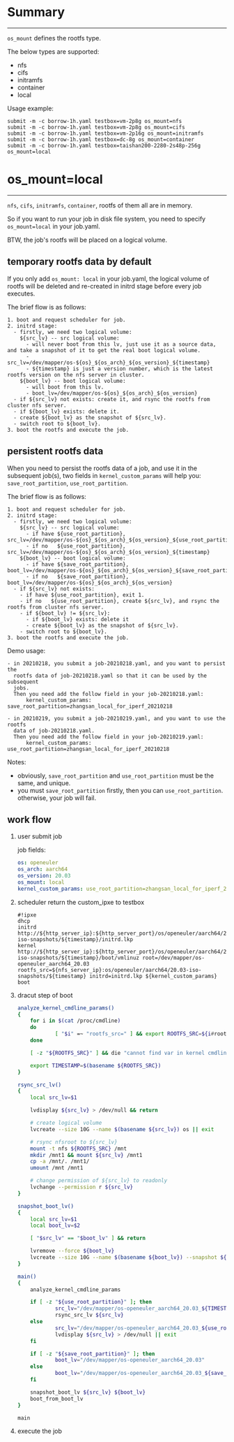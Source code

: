 # Summary
---------

`os_mount` defines the rootfs type.

The below types are supported:
  - nfs
  - cifs
  - initramfs
  - container
  - local

Usage example:

  ```shell
  submit -m -c borrow-1h.yaml testbox=vm-2p8g os_mount=nfs
  submit -m -c borrow-1h.yaml testbox=vm-2p8g os_mount=cifs
  submit -m -c borrow-1h.yaml testbox=vm-2p16g os_mount=initramfs
  submit -m -c borrow-1h.yaml testbox=dc-8g os_mount=container
  submit -m -c borrow-1h.yaml testbox=taishan200-2280-2s48p-256g os_mount=local
  ```

# os_mount=local
----------------

`nfs`, `cifs`, `initramfs`, `container`, rootfs of them all are in memory.

So if you want to run your job in disk file system, you need to specify `os_mount=local` in your job.yaml.

BTW, the job's rootfs will be placed on a logical volume.


## temporary rootfs data by default

If you only add `os_mount: local` in your job.yaml, the logical volume of rootfs will be deleted and re-created in initrd stage before every job executes.

The brief flow is as follows:

  ```
  1. boot and request scheduler for job.
  2. initrd stage:
    - firstly, we need two logical volume:
      ${src_lv} -- src logical volume:
        - will never boot from this lv, just use it as a source data, and take a snapshot of it to get the real boot logical volume.
        - src_lv=/dev/mapper/os-${os}_${os_arch}_${os_version}_${timestamp}
        - ${timestamp} is just a version number, which is the latest rootfs version on the nfs server in cluster.
      ${boot_lv} -- boot logical volume:
        - will boot from this lv.
        - boot_lv=/dev/mapper/os-${os}_${os_arch}_${os_version}
    - if ${src_lv} not exists: create it, and rsync the rootfs from cluster nfs server.
    - if ${boot_lv} exists: delete it.
    - create ${boot_lv} as the snapshot of ${src_lv}.
    - switch root to ${boot_lv}.
  3. boot the rootfs and execute the job.
  ```

## persistent rootfs data

When you need to persist the rootfs data of a job, and use it in the subsequent job(s), two fields in `kernel_custom_params` will help you: `save_root_partition`, `use_root_partition`.

The brief flow is as follows:

  ```
  1. boot and request scheduler for job.
  2. initrd stage:
    - firstly, we need two logical volume:
      ${src_lv} -- src logical volume:
        - if have ${use_root_partition}, src_lv=/dev/mapper/os-${os}_${os_arch}_${os_version}_${use_root_partition}
        - if no   ${use_root_partition}, src_lv=/dev/mapper/os-${os}_${os_arch}_${os_version}_${timestamp}
      ${boot_lv} -- boot logical volume:
        - if have ${save_root_partition}, boot_lv=/dev/mapper/os-${os}_${os_arch}_${os_version}_${save_root_partition}
        - if no   ${save_root_partition}, boot_lv=/dev/mapper/os-${os}_${os_arch}_${os_version}
    - if ${src_lv} not exists:
      - if have ${use_root_partition}, exit 1.
      - if no   ${use_root_partition}, create ${src_lv}, and rsync the rootfs from cluster nfs server.
      - if ${boot_lv} != ${src_lv}:
        - if ${boot_lv} exists: delete it
        - create ${boot_lv} as the snapshot of ${src_lv}.
      - switch root to ${boot_lv}.
  3. boot the rootfs and execute the job.
  ```

Demo usage:

  ```
  - in 20210218, you submit a job-20210218.yaml, and you want to persist the
    rootfs data of job-20210218.yaml so that it can be used by the subsequent
    jobs.
    Then you need add the follow field in your job-20210218.yaml:
        kernel_custom_params: save_root_partition=zhangsan_local_for_iperf_20210218

  - in 20210219, you submit a job-20210219.yaml, and you want to use the rootfs
    data of job-20210218.yaml.
    Then you need add the follow field in your job-20210219.yaml:
        kernel_custom_params: use_root_partition=zhangsan_local_for_iperf_20210218
  ```

Notes:
  - obviously, `save_root_partition` and `use_root_partition` must be the same, and unique.
  - you must `save_root_partition` firstly, then you can `use_root_partition`. otherwise, your job will fail.

## work flow

1. user submit job

    job fields:
    ```yaml
    os: openeuler
    os_arch: aarch64
    os_version: 20.03
    os_mount: local
    kernel_custom_params: use_root_partition=zhangsan_local_for_iperf_20210218 save_root_partition=zhangsan_local_for_iperf_20210219
    ```

2. scheduler return the custom_ipxe to testbox

    ```
    #!ipxe
    dhcp
    initrd http://${http_server_ip}:${http_server_port}/os/openeuler/aarch64/20.03-iso-snapshots/${timestamp}/initrd.lkp
    kernel http://${http_server_ip}:${http_server_port}/os/openeuler/aarch64/20.03-iso-snapshots/${timestamp}/boot/vmlinuz root=/dev/mapper/os-openeuler_aarch64_20.03 rootfs_src=${nfs_server_ip}:os/openeuler/aarch64/20.03-iso-snapshots/${timestamp} initrd=initrd.lkp ${kernel_custom_params}
    boot
    ```

3. dracut step of boot

    ```bash
    analyze_kernel_cmdline_params()
    {
        for i in $(cat /proc/cmdline)
        do
                [ "$i" =~ "rootfs_src=" ] && export ROOTFS_SRC=${i#rootfs_src=}
        done

        [ -z "${ROOTFS_SRC}" ] && die "cannot find var in kernel cmdline params: rootfs_src"

        export TIMESTAMP=$(basename ${ROOTFS_SRC})
    }

    rsync_src_lv()
    {
        local src_lv=$1

        lvdisplay ${src_lv} > /dev/null && return

        # create logical volume
        lvcreate --size 10G --name $(basename ${src_lv}) os || exit

        # rsync nfsroot to ${src_lv}
        mount -t nfs ${ROOTFS_SRC} /mnt
        mkdir /mnt1 && mount ${src_lv} /mnt1
        cp -a /mnt/. /mnt1/
        umount /mnt /mnt1

        # change permission of ${src_lv} to readonly
        lvchange --permission r ${src_lv}
    }

    snapshot_boot_lv()
    {
        local src_lv=$1
        local boot_lv=$2

        [ "$src_lv" == "$boot_lv" ] && return

        lvremove --force ${boot_lv}
        lvcreate --size 10G --name $(basename ${boot_lv}) --snapshot ${src_lv} || exit
    }

    main()
    {
        analyze_kernel_cmdline_params

        if [ -z "${use_root_partition}" ]; then
                src_lv="/dev/mapper/os-openeuler_aarch64_20.03_${TIMESTAMP}"
                rsync_src_lv ${src_lv}
        else
                src_lv="/dev/mapper/os-openeuler_aarch64_20.03_${use_root_partition}"
                lvdisplay ${src_lv} > /dev/null || exit
        fi

        if [ -z "${save_root_partition}" ]; then
                boot_lv="/dev/mapper/os-openeuler_aarch64_20.03"
        else
                boot_lv="/dev/mapper/os-openeuler_aarch64_20.03_${save_root_partition}"
        fi

        snapshot_boot_lv ${src_lv} ${boot_lv}
        boot_from_boot_lv
    }

    main
    ```

4. execute the job
